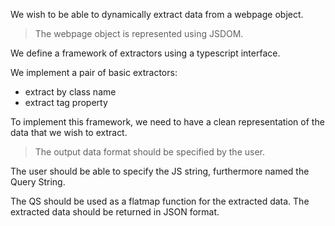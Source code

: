 We wish to be able to dynamically extract data from a webpage object.

> The webpage object is represented using JSDOM.

We define a framework of extractors using a typescript interface.

We implement a pair of basic extractors:
- extract by class name 
- extract tag property

To implement this framework, we need to have a clean representation 
of the data that we wish to extract.

> The output data format should be specified by the user.

The user should be able to specify the JS string,
furthermore named the Query String.

The QS should be used as a flatmap function for the extracted data.
The extracted data should be returned in JSON format.